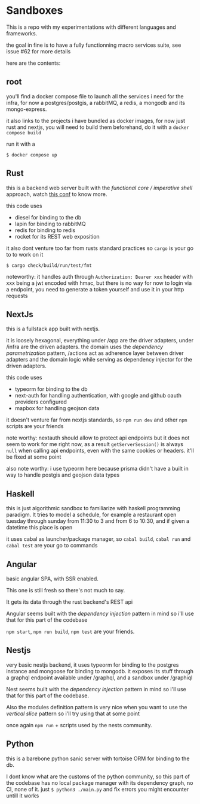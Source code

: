 # Sandboxes

This is a repo with my experimentations with different languages and frameworks.

the goal in fine is to have a fully functionning macro services suite, see issue #62 for more details

here are the contents:

## root

you'll find a docker compose file to launch all the services i need for the infra, for now a postgres/postgis, a rabbitMQ, a redis, a mongodb and its mongo-express.

it also links to the projects i have bundled as docker images, for now just rust and nextjs, you will need to build them beforehand, do it with a `docker compose build`

run it with a 

```
$ docker compose up
```

## Rust

this is a backend web server built with the _functional core / imperative shell_ approach, watch [this conf](https://www.youtube.com/watch?v=P1vES9AgfC4) to know more.

this code uses
- diesel for binding to the db
- lapin for binding to rabbitMQ
- redis for binding to redis
- rocket for its REST web exposition

it also dont venture too far from rusts standard practices so `cargo` is your go to to work on it

```
$ cargo check/build/run/test/fmt
```

noteworthy: it handles auth through `Authorization: Bearer xxx` header with xxx being a jwt encoded with hmac, but there is no way for now to login via a endpoint, you need to generate a token yourself and use it in your http requests

## NextJs

this is a fullstack app built with nextjs.

it is loosely hexagonal, everything under /app are the driver adapters, under /infra are the driven adapters. the domain uses the _dependency parametrization_ pattern, /actions act as adherence layer between driver adapters and the domain logic while serving as dependency injector for the driven adapters.

this code uses
- typeorm for binding to the db
- next-auth for handling authentication, with google and github oauth providers configured
- mapbox for handling geojson data

it doesn't venture far from nextjs standards, so `npm run dev` and other `npm` scripts are your friends

note worthy: nextauth should allow to protect api endpoints but it does not seem to work for me right now, as a result `getServerSession()` is always `null` when calling api endpoints, even with the same cookies or headers. it'll be fixed at some point

also note worthy: i use typeorm here because prisma didn't have a built in way to handle postgis and geojson data types

## Haskell

this is just algorithmic sandbox to familiarize with haskell programming paradigm. It tries to model a schedule, for example a restaurant open tuesday through sunday from 11:30 to 3 and from 6 to 10:30, and if given a datetime this place is open

it uses cabal as launcher/package manager, so `cabal build`, `cabal run` and `cabal test` are your go to commands

## Angular

basic angular SPA, with SSR enabled.

This one is still fresh so there's not much to say.

It gets its data through the rust backend's REST api

Angular seems built with the _dependency injection_ pattern in mind so i'll use that for this part of the codebase

`npm start`, `npm run build`, `npm test` are your friends.

## Nestjs

very basic nestjs backend, it uses typeorm for binding to the postgres instance and mongoose for binding to mongodb. it exposes its stuff through a graphql endpoint available under /graphql, and a sandbox under /graphiql

Nest seems built with the _dependency injection_ pattern in mind so i'll use that for this part of the codebase.

Also the modules definition pattern is very nice when you want to use the _vertical slice_ pattern so i'll try using that at some point

once again `npm run` + scripts used by the nests community.

## Python

this is a barebone python sanic server with tortoise ORM for binding to the db.

I dont know what are the customs of the python community, so this part of the codebase has no local package manager with its dependency graph, no CI, none of it. just `$ python3 ./main.py` and fix errors you might encounter untill it works

